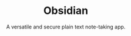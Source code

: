 ---
title: "Obsidian"
subtitle: "A versatile and secure plain text note-taking app."
external_url: https://obsidian.md/
logo: 'https://obsidian.md/favicon.ico'
categories: [resources]
---